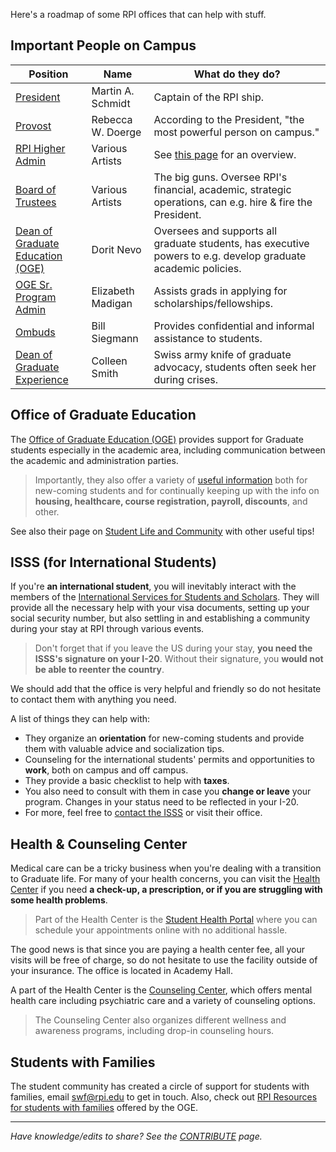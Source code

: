 Here's a roadmap of some RPI offices that can help with stuff.

## Important People on Campus

| Position                                                                                               | Name              | What do they do?                                                                                              |
| ------------------------------------------------------------------------------------------------------ | ----------------- | ------------------------------------------------------------------------------------------------------------- |
| [President](https://president.rpi.edu/)                                                                | Martin A. Schmidt | Captain of the RPI ship.                                                                                      |
| [Provost](https://provost.rpi.edu/)                                                                    | Rebecca W. Doerge | According to the President, "the most powerful person on campus."                                             |
| [RPI Higher Admin](https://president.rpi.edu/leadership)                                               | Various Artists   | See [this page](https://president.rpi.edu/leadership) for an overview.                                        |
| [Board of Trustees](https://president.rpi.edu/leadership)                                              | Various Artists   | The big guns. Oversee RPI's financial, academic, strategic operations, can e.g. hire & fire the President.    |
| [Dean of Graduate Education (OGE)](https://graduate.rpi.edu/about)                                     | Dorit Nevo        | Oversees and supports all graduate students, has executive powers to e.g. develop graduate academic policies. |
| [OGE Sr. Program Admin](https://graduate.rpi.edu/about)                                                | Elizabeth Madigan | Assists grads in applying for scholarships/fellowships.                                                       |
| [Ombuds](https://graduate.rpi.edu/about/ombuds)                                                        | Bill Siegmann     | Provides confidential and informal assistance to students.                                                    |
| [Dean of Graduate Experience](https://graduate.rpi.edu/graduate-experience/student-life-and-community) | Colleen Smith     | Swiss army knife of graduate advocacy, students often seek her during crises.                                 |



## Office of Graduate Education

The [Office of Graduate Education (OGE)](https://graduate.rpi.edu/) provides support for Graduate students especially in the academic area, including communication between the academic and administration parties. 

> Importantly, they also offer a variety of [useful information](https://graduate.rpi.edu/information-students) both for new-coming students and for continually keeping up with the info on **housing, healthcare, course registration, payroll, discounts**, and other.

See also their page on [Student Life and Community](https://graduate.rpi.edu/graduate-experience/student-life-and-community) with other useful tips!


## ISSS (for International Students)

If you're **an international student**, you will inevitably interact with the members of the [International Services for Students and Scholars](https://info.rpi.edu/isss). They will provide all the necessary help with your visa documents, setting up your social security number, but also settling in and establishing a community during your stay at RPI through various events.

>Don't forget that if you leave the US during your stay, **you need the ISSS's signature on your I-20**. Without their signature, you **would not be able to reenter the country**. 

We should add that the office is very helpful and friendly so do not hesitate to contact them with anything you need.

A list of things they can help with:
- They organize an **orientation** for new-coming students and provide them with valuable advice and socialization tips.
- Counseling for the international students' permits and opportunities to **work**, both on campus and off campus. 
- They provide a basic checklist to help with **taxes**. 
- You also need to consult with them in case you **change or leave** your program. Changes in your status need to be reflected in your I-20.
- For more, feel free to [contact the ISSS](https://info.rpi.edu/isss/isss-news/#ServicesAdvising) or visit their office.


## Health & Counseling Center

Medical care can be a tricky business when you're dealing with a transition to Graduate life. For many of your health concerns, you can visit the [Health Center](https://studenthealth.rpi.edu/) if you need **a check-up, a prescription, or if you are struggling with some health problems**.

>Part of the Health Center is the [Student Health Portal](https://rpi.studenthealthportal.com/) where you can schedule your appointments online with no additional hassle. 

The good news is that since you are paying a health center fee, all your visits will be free of charge, so do not hesitate to use the facility outside of your insurance. The office is located in Academy Hall.

A part of the Health Center is the [Counseling Center](https://studenthealth.rpi.edu/list-services/counseling-center), which offers mental health care including psychiatric care and a variety of counseling options. 

>The Counseling Center also organizes different wellness and awareness programs, including drop-in counseling hours. 


## Students with Families

The student community has created a circle of support for students with families, email [swf@rpi.edu](mailto:swf@rpi.edu) to get in touch. Also, check out [RPI Resources for students with families](https://graduate.rpi.edu/information-students) offered by the OGE.


---
_Have knowledge/edits to share? See the [CONTRIBUTE](../../CONTRIBUTE.md) page._